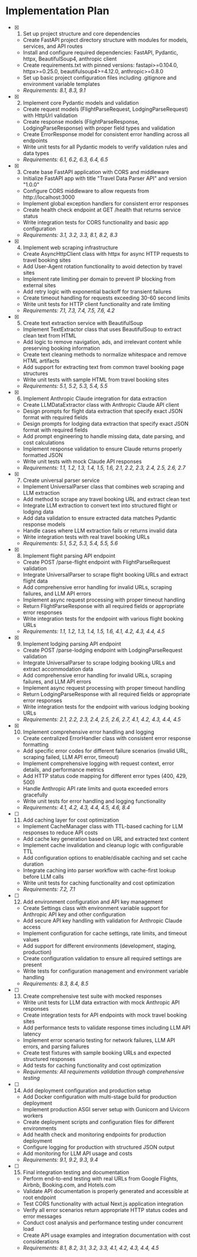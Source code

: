 # Implementation Plan

- [x] 1. Set up project structure and core dependencies
  - Create FastAPI project directory structure with modules for models, services, and API routes
  - Install and configure required dependencies: FastAPI, Pydantic, httpx, BeautifulSoup4, anthropic client
  - Create requirements.txt with pinned versions: fastapi>=0.104.0, httpx>=0.25.0, beautifulsoup4>=4.12.0, anthropic>=0.8.0
  - Set up basic project configuration files including .gitignore and environment variable templates
  - _Requirements: 8.1, 8.3, 9.1_

- [x] 2. Implement core Pydantic models and validation
  - Create request models (FlightParseRequest, LodgingParseRequest) with HttpUrl validation
  - Create response models (FlightParseResponse, LodgingParseResponse) with proper field types and validation
  - Create ErrorResponse model for consistent error handling across all endpoints
  - Write unit tests for all Pydantic models to verify validation rules and data types
  - _Requirements: 6.1, 6.2, 6.3, 6.4, 6.5_

- [x] 3. Create base FastAPI application with CORS and middleware
  - Initialize FastAPI app with title "Travel Data Parser API" and version "1.0.0"
  - Configure CORS middleware to allow requests from http://localhost:3000
  - Implement global exception handlers for consistent error responses
  - Create health check endpoint at GET /health that returns service status
  - Write integration tests for CORS functionality and basic app configuration
  - _Requirements: 3.1, 3.2, 3.3, 8.1, 8.2, 8.3_

- [x] 4. Implement web scraping infrastructure
  - Create AsyncHttpClient class with httpx for async HTTP requests to travel booking sites
  - Add User-Agent rotation functionality to avoid detection by travel sites
  - Implement rate limiting per domain to prevent IP blocking from external sites
  - Add retry logic with exponential backoff for transient failures
  - Create timeout handling for requests exceeding 30-60 second limits
  - Write unit tests for HTTP client functionality and rate limiting
  - _Requirements: 7.1, 7.3, 7.4, 7.5, 7.6, 4.2_

- [x] 5. Create text extraction service with BeautifulSoup
  - Implement TextExtractor class that uses BeautifulSoup to extract clean text from HTML
  - Add logic to remove navigation, ads, and irrelevant content while preserving booking information
  - Create text cleaning methods to normalize whitespace and remove HTML artifacts
  - Add support for extracting text from common travel booking page structures
  - Write unit tests with sample HTML from travel booking sites
  - _Requirements: 5.1, 5.2, 5.3, 5.4, 5.5_

- [x] 6. Implement Anthropic Claude integration for data extraction
  - Create LLMDataExtractor class with Anthropic Claude API client
  - Design prompts for flight data extraction that specify exact JSON format with required fields
  - Design prompts for lodging data extraction that specify exact JSON format with required fields
  - Add prompt engineering to handle missing data, date parsing, and cost calculations
  - Implement response validation to ensure Claude returns properly formatted JSON
  - Write unit tests with mock Claude API responses
  - _Requirements: 1.1, 1.2, 1.3, 1.4, 1.5, 1.6, 2.1, 2.2, 2.3, 2.4, 2.5, 2.6, 2.7_

- [x] 7. Create universal parser service
  - Implement UniversalParser class that combines web scraping and LLM extraction
  - Add method to scrape any travel booking URL and extract clean text
  - Integrate LLM extraction to convert text into structured flight or lodging data
  - Add data validation to ensure extracted data matches Pydantic response models
  - Handle cases where LLM extraction fails or returns invalid data
  - Write integration tests with real travel booking URLs
  - _Requirements: 5.1, 5.2, 5.3, 5.4, 5.5, 5.6_

- [x] 8. Implement flight parsing API endpoint
  - Create POST /parse-flight endpoint with FlightParseRequest validation
  - Integrate UniversalParser to scrape flight booking URLs and extract flight data
  - Add comprehensive error handling for invalid URLs, scraping failures, and LLM API errors
  - Implement async request processing with proper timeout handling
  - Return FlightParseResponse with all required fields or appropriate error responses
  - Write integration tests for the endpoint with various flight booking URLs
  - _Requirements: 1.1, 1.2, 1.3, 1.4, 1.5, 1.6, 4.1, 4.2, 4.3, 4.4, 4.5_

- [x] 9. Implement lodging parsing API endpoint
  - Create POST /parse-lodging endpoint with LodgingParseRequest validation
  - Integrate UniversalParser to scrape lodging booking URLs and extract accommodation data
  - Add comprehensive error handling for invalid URLs, scraping failures, and LLM API errors
  - Implement async request processing with proper timeout handling
  - Return LodgingParseResponse with all required fields or appropriate error responses
  - Write integration tests for the endpoint with various lodging booking URLs
  - _Requirements: 2.1, 2.2, 2.3, 2.4, 2.5, 2.6, 2.7, 4.1, 4.2, 4.3, 4.4, 4.5_

- [x] 10. Implement comprehensive error handling and logging
  - Create centralized ErrorHandler class with consistent error response formatting
  - Add specific error codes for different failure scenarios (invalid URL, scraping failed, LLM API error, timeout)
  - Implement comprehensive logging with request context, error details, and performance metrics
  - Add HTTP status code mapping for different error types (400, 429, 500)
  - Handle Anthropic API rate limits and quota exceeded errors gracefully
  - Write unit tests for error handling and logging functionality
  - _Requirements: 4.1, 4.2, 4.3, 4.4, 4.5, 4.6, 8.4_

- [ ] 11. Add caching layer for cost optimization
  - Implement CacheManager class with TTL-based caching for LLM responses to reduce API costs
  - Add cache key generation based on URL and extracted text content
  - Implement cache invalidation and cleanup logic with configurable TTL
  - Add configuration options to enable/disable caching and set cache duration
  - Integrate caching into parser workflow with cache-first lookup before LLM calls
  - Write unit tests for caching functionality and cost optimization
  - _Requirements: 7.2, 7.1_

- [ ] 12. Add environment configuration and API key management
  - Create Settings class with environment variable support for Anthropic API key and other configuration
  - Add secure API key handling with validation for Anthropic Claude access
  - Implement configuration for cache settings, rate limits, and timeout values
  - Add support for different environments (development, staging, production)
  - Create configuration validation to ensure all required settings are present
  - Write tests for configuration management and environment variable handling
  - _Requirements: 8.3, 8.4, 8.5_

- [ ] 13. Create comprehensive test suite with mocked responses
  - Write unit tests for LLM data extraction with mock Anthropic API responses
  - Create integration tests for API endpoints with mock travel booking sites
  - Add performance tests to validate response times including LLM API latency
  - Implement error scenario testing for network failures, LLM API errors, and parsing failures
  - Create test fixtures with sample booking URLs and expected structured responses
  - Add tests for caching functionality and cost optimization
  - _Requirements: All requirements validation through comprehensive testing_

- [ ] 14. Add deployment configuration and production setup
  - Add Docker configuration with multi-stage build for production deployment
  - Implement production ASGI server setup with Gunicorn and Uvicorn workers
  - Create deployment scripts and configuration files for different environments
  - Add health check and monitoring endpoints for production deployment
  - Configure logging for production with structured JSON output
  - Add monitoring for LLM API usage and costs
  - _Requirements: 9.1, 9.2, 9.3, 9.4_

- [ ] 15. Final integration testing and documentation
  - Perform end-to-end testing with real URLs from Google Flights, Airbnb, Booking.com, and Hotels.com
  - Validate API documentation is properly generated and accessible at root endpoint
  - Test CORS functionality with actual Next.js application integration
  - Verify all error scenarios return appropriate HTTP status codes and error messages
  - Conduct cost analysis and performance testing under concurrent load
  - Create API usage examples and integration documentation with cost considerations
  - _Requirements: 8.1, 8.2, 3.1, 3.2, 3.3, 4.1, 4.2, 4.3, 4.4, 4.5_